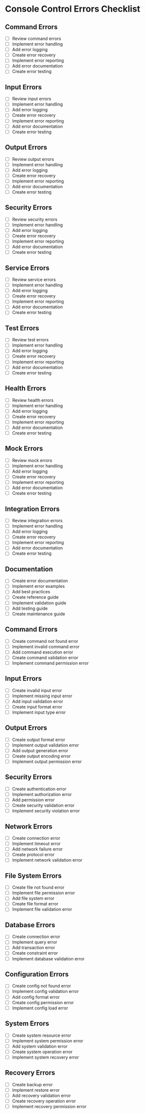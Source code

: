 # Console Control Errors Checklist

## Command Errors
- [ ] Review command errors
- [ ] Implement error handling
- [ ] Add error logging
- [ ] Create error recovery
- [ ] Implement error reporting
- [ ] Add error documentation
- [ ] Create error testing

## Input Errors
- [ ] Review input errors
- [ ] Implement error handling
- [ ] Add error logging
- [ ] Create error recovery
- [ ] Implement error reporting
- [ ] Add error documentation
- [ ] Create error testing

## Output Errors
- [ ] Review output errors
- [ ] Implement error handling
- [ ] Add error logging
- [ ] Create error recovery
- [ ] Implement error reporting
- [ ] Add error documentation
- [ ] Create error testing

## Security Errors
- [ ] Review security errors
- [ ] Implement error handling
- [ ] Add error logging
- [ ] Create error recovery
- [ ] Implement error reporting
- [ ] Add error documentation
- [ ] Create error testing

## Service Errors
- [ ] Review service errors
- [ ] Implement error handling
- [ ] Add error logging
- [ ] Create error recovery
- [ ] Implement error reporting
- [ ] Add error documentation
- [ ] Create error testing

## Test Errors
- [ ] Review test errors
- [ ] Implement error handling
- [ ] Add error logging
- [ ] Create error recovery
- [ ] Implement error reporting
- [ ] Add error documentation
- [ ] Create error testing

## Health Errors
- [ ] Review health errors
- [ ] Implement error handling
- [ ] Add error logging
- [ ] Create error recovery
- [ ] Implement error reporting
- [ ] Add error documentation
- [ ] Create error testing

## Mock Errors
- [ ] Review mock errors
- [ ] Implement error handling
- [ ] Add error logging
- [ ] Create error recovery
- [ ] Implement error reporting
- [ ] Add error documentation
- [ ] Create error testing

## Integration Errors
- [ ] Review integration errors
- [ ] Implement error handling
- [ ] Add error logging
- [ ] Create error recovery
- [ ] Implement error reporting
- [ ] Add error documentation
- [ ] Create error testing

## Documentation
- [ ] Create error documentation
- [ ] Implement error examples
- [ ] Add best practices
- [ ] Create reference guide
- [ ] Implement validation guide
- [ ] Add testing guide
- [ ] Create maintenance guide

## Command Errors
- [ ] Create command not found error
- [ ] Implement invalid command error
- [ ] Add command execution error
- [ ] Create command validation error
- [ ] Implement command permission error

## Input Errors
- [ ] Create invalid input error
- [ ] Implement missing input error
- [ ] Add input validation error
- [ ] Create input format error
- [ ] Implement input type error

## Output Errors
- [ ] Create output format error
- [ ] Implement output validation error
- [ ] Add output generation error
- [ ] Create output encoding error
- [ ] Implement output permission error

## Security Errors
- [ ] Create authentication error
- [ ] Implement authorization error
- [ ] Add permission error
- [ ] Create security validation error
- [ ] Implement security violation error

## Network Errors
- [ ] Create connection error
- [ ] Implement timeout error
- [ ] Add network failure error
- [ ] Create protocol error
- [ ] Implement network validation error

## File System Errors
- [ ] Create file not found error
- [ ] Implement file permission error
- [ ] Add file system error
- [ ] Create file format error
- [ ] Implement file validation error

## Database Errors
- [ ] Create connection error
- [ ] Implement query error
- [ ] Add transaction error
- [ ] Create constraint error
- [ ] Implement database validation error

## Configuration Errors
- [ ] Create config not found error
- [ ] Implement config validation error
- [ ] Add config format error
- [ ] Create config permission error
- [ ] Implement config load error

## System Errors
- [ ] Create system resource error
- [ ] Implement system permission error
- [ ] Add system validation error
- [ ] Create system operation error
- [ ] Implement system recovery error

## Recovery Errors
- [ ] Create backup error
- [ ] Implement restore error
- [ ] Add recovery validation error
- [ ] Create recovery operation error
- [ ] Implement recovery permission error 